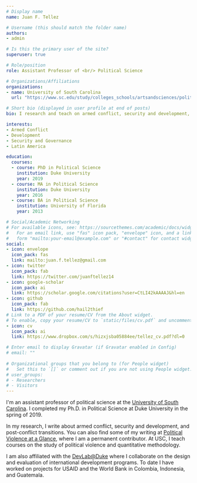 ```yaml
---
# Display name
name: Juan F. Tellez

# Username (this should match the folder name)
authors:
- admin

# Is this the primary user of the site?
superuser: true

# Role/position
role: Assistant Professor of <br/> Political Science

# Organizations/Affiliations
organizations:
- name: University of South Carolina
  url: "https://www.sc.edu/study/colleges_schools/artsandsciences/political_science/index.php"

# Short bio (displayed in user profile at end of posts)
bio: I research and teach on armed conflict, security and development, and quantitative methods.

interests:
- Armed Conflict
- Development
- Security and Governance
- Latin America

education:
  courses:
  - course: PhD in Political Science
    institution: Duke University
    year: 2019
  - course: MA in Political Science
    institution: Duke University
    year: 2016
  - course: BA in Political Science
    institution: University of Florida
    year: 2013

# Social/Academic Networking
# For available icons, see: https://sourcethemes.com/academic/docs/widgets/#icons
#   For an email link, use "fas" icon pack, "envelope" icon, and a link in the
#   form "mailto:your-email@example.com" or "#contact" for contact widget.
social:
- icon: envelope
  icon_pack: fas
  link: mailto:juan.f.tellez@gmail.com
- icon: twitter
  icon_pack: fab
  link: https://twitter.com/juanftellez14
- icon: google-scholar
  icon_pack: ai
  link: https://scholar.google.com/citations?user=CtLI42kAAAAJ&hl=en
- icon: github
  icon_pack: fab
  link: https://github.com/hail2thief
# Link to a PDF of your resume/CV from the About widget.
# To enable, copy your resume/CV to `static/files/cv.pdf` and uncomment the lines below.  
- icon: cv
  icon_pack: ai
  link: https://www.dropbox.com/s/hizxjsba05884ee/tellez_cv.pdf?dl=0

# Enter email to display Gravatar (if Gravatar enabled in Config)
# email: ""
  
# Organizational groups that you belong to (for People widget)
#   Set this to `[]` or comment out if you are not using People widget.  
# user_groups:
# - Researchers
# - Visitors
---
```


I'm an assistant professor of political science at the [University of South Carolina](https://www.sc.edu/study/colleges_schools/artsandsciences/political_science/index.php). I completed my Ph.D. in Political Science at Duke University in the spring of 2019. 

In my research, I write about armed conflict, security and development, and post-conflict transitions. You can also find some of my writing at [Political Violence at a Glance](http://politicalviolenceataglance.org/), where I am a permanent contributor. At USC, I teach courses on the study of political violence and quantitative methodology. 

I am also affiliated with the [DevLab@Duke](https://www.devlabduke.com/) where I collaborate on the design and evaluation of international development programs. To date I have worked on projects for USAID and the World Bank in Colombia, Indonesia, and Guatemala.

